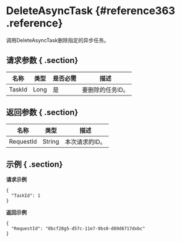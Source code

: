 # DeleteAsyncTask {#reference363 .reference}

调用DeleteAsyncTask删除指定的异步任务。

## 请求参数 { .section}

|名称|类型|是否必需|描述|
|--|--|----|--|
|TaskId|Long|是|要删除的任务ID。|

## 返回参数 { .section}

|名称|类型|描述|
|--|--|--|
|RequestId|String|本次请求的ID。|

## 示例 { .section}

**请求示例**

```
{
  "TaskId": 1
}

```

**返回示例**

```
{
  "RequestId": "0bcf28g5-d57c-11e7-9bs0-d89d6717dxbc"
}

```

